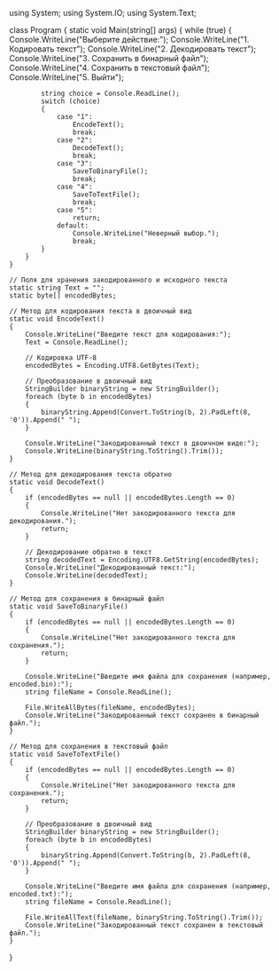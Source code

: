 using System;
using System.IO;
using System.Text;

class Program
{
    static void Main(string[] args)
    {
        while (true)
        {
            Console.WriteLine("Выберите действие:");
            Console.WriteLine("1. Кодировать текст");
            Console.WriteLine("2. Декодировать текст");
            Console.WriteLine("3. Сохранить в бинарный файл");
            Console.WriteLine("4. Сохранить в текстовый файл");
            Console.WriteLine("5. Выйти");

            string choice = Console.ReadLine();
            switch (choice)
            {
                case "1":
                    EncodeText();
                    break;
                case "2":
                    DecodeText();
                    break;
                case "3":
                    SaveToBinaryFile();
                    break;
                case "4":
                    SaveToTextFile();
                    break;
                case "5":
                    return;
                default:
                    Console.WriteLine("Неверный выбор.");
                    break;
            }
        }
    }

    // Поля для хранения закодированного и исходного текста
    static string Text = "";
    static byte[] encodedBytes;

    // Метод для кодирования текста в двоичный вид
    static void EncodeText()
    {
        Console.WriteLine("Введите текст для кодирования:");
        Text = Console.ReadLine();

        // Кодировка UTF-8
        encodedBytes = Encoding.UTF8.GetBytes(Text);

        // Преобразование в двоичный вид
        StringBuilder binaryString = new StringBuilder();
        foreach (byte b in encodedBytes)
        {
            binaryString.Append(Convert.ToString(b, 2).PadLeft(8, '0')).Append(" ");
        }

        Console.WriteLine("Закодированный текст в двоичном виде:");
        Console.WriteLine(binaryString.ToString().Trim());
    }

    // Метод для декодирования текста обратно
    static void DecodeText()
    {
        if (encodedBytes == null || encodedBytes.Length == 0)
        {
            Console.WriteLine("Нет закодированного текста для декодирования.");
            return;
        }

        // Декодирование обратно в текст
        string decodedText = Encoding.UTF8.GetString(encodedBytes);
        Console.WriteLine("Декодированный текст:");
        Console.WriteLine(decodedText);
    }

    // Метод для сохранения в бинарный файл
    static void SaveToBinaryFile()
    {
        if (encodedBytes == null || encodedBytes.Length == 0)
        {
            Console.WriteLine("Нет закодированного текста для сохранения.");
            return;
        }

        Console.WriteLine("Введите имя файла для сохранения (например, encoded.bin):");
        string fileName = Console.ReadLine();

        File.WriteAllBytes(fileName, encodedBytes);
        Console.WriteLine("Закодированный текст сохранен в бинарный файл.");
    }

    // Метод для сохранения в текстовый файл
    static void SaveToTextFile()
    {
        if (encodedBytes == null || encodedBytes.Length == 0)
        {
            Console.WriteLine("Нет закодированного текста для сохранения.");
            return;
        }

        // Преобразование в двоичный вид
        StringBuilder binaryString = new StringBuilder();
        foreach (byte b in encodedBytes)
        {
            binaryString.Append(Convert.ToString(b, 2).PadLeft(8, '0')).Append(" ");
        }

        Console.WriteLine("Введите имя файла для сохранения (например, encoded.txt):");
        string fileName = Console.ReadLine();

        File.WriteAllText(fileName, binaryString.ToString().Trim());
        Console.WriteLine("Закодированный текст сохранен в текстовый файл.");
    }
}
